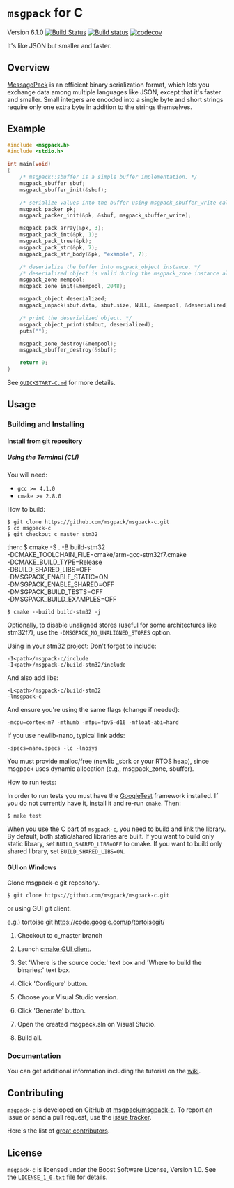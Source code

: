 `msgpack` for C
===================

Version 6.1.0 [![Build Status](https://github.com/msgpack/msgpack-c/workflows/CI/badge.svg?branch=c_master)](https://github.com/msgpack/msgpack-c/actions) [![Build status](https://ci.appveyor.com/api/projects/status/8kstcgt79qj123mw/branch/c_master?svg=true)](https://ci.appveyor.com/project/redboltz/msgpack-c/branch/c_master)
[![codecov](https://codecov.io/gh/msgpack/msgpack-c/branch/c_master/graph/badge.svg)](https://codecov.io/gh/msgpack/msgpack-c/branch/c_master)

It's like JSON but smaller and faster.

Overview
--------

[MessagePack](http://msgpack.org/) is an efficient binary serialization
format, which lets you exchange data among multiple languages like JSON,
except that it's faster and smaller. Small integers are encoded into a
single byte and short strings require only one extra byte in
addition to the strings themselves.

Example
-------

```c
#include <msgpack.h>
#include <stdio.h>

int main(void)
{
    /* msgpack::sbuffer is a simple buffer implementation. */
    msgpack_sbuffer sbuf;
    msgpack_sbuffer_init(&sbuf);

    /* serialize values into the buffer using msgpack_sbuffer_write callback function. */
    msgpack_packer pk;
    msgpack_packer_init(&pk, &sbuf, msgpack_sbuffer_write);

    msgpack_pack_array(&pk, 3);
    msgpack_pack_int(&pk, 1);
    msgpack_pack_true(&pk);
    msgpack_pack_str(&pk, 7);
    msgpack_pack_str_body(&pk, "example", 7);

    /* deserialize the buffer into msgpack_object instance. */
    /* deserialized object is valid during the msgpack_zone instance alive. */
    msgpack_zone mempool;
    msgpack_zone_init(&mempool, 2048);

    msgpack_object deserialized;
    msgpack_unpack(sbuf.data, sbuf.size, NULL, &mempool, &deserialized);

    /* print the deserialized object. */
    msgpack_object_print(stdout, deserialized);
    puts("");

    msgpack_zone_destroy(&mempool);
    msgpack_sbuffer_destroy(&sbuf);

    return 0;
}
```

See [`QUICKSTART-C.md`](./QUICKSTART-C.md) for more details.

Usage
-----

### Building and Installing

#### Install from git repository

##### Using the Terminal (CLI)

You will need:

 - `gcc >= 4.1.0`
 - `cmake >= 2.8.0`

How to build:

    $ git clone https://github.com/msgpack/msgpack-c.git
    $ cd msgpack-c
    $ git checkout c_master_stm32

then:
    $ cmake -S . -B build-stm32 \
       -DCMAKE_TOOLCHAIN_FILE=cmake/arm-gcc-stm32f7.cmake \
       -DCMAKE_BUILD_TYPE=Release \
       -DBUILD_SHARED_LIBS=OFF \
       -DMSGPACK_ENABLE_STATIC=ON \
       -DMSGPACK_ENABLE_SHARED=OFF \
       -DMSGPACK_BUILD_TESTS=OFF \
       -DMSGPACK_BUILD_EXAMPLES=OFF

    $ cmake --build build-stm32 -j

Optionally, to disable unaligned stores (useful for some architectures like stm32f7), use the `-DMSGPACK_NO_UNALIGNED_STORES` option. 

Using in your stm32 project:
Don't forget to include:
```
-I<path>/msgpack-c/include
-I<path>/msgpack-c/build-stm32/include
```

And also add libs:
```
-L<path>/msgpack-c/build-stm32
-lmsgpack-c
```

And ensure you're using the same flags (change if needed):
```
-mcpu=cortex-m7 -mthumb -mfpu=fpv5-d16 -mfloat-abi=hard
```

If you use newlib-nano, typical link adds:
```
-specs=nano.specs -lc -lnosys
```
You must provide malloc/free (newlib _sbrk or your RTOS heap), since msgpack uses dynamic allocation (e.g., msgpack_zone, sbuffer).

How to run tests:

In order to run tests you must have the [GoogleTest](https://github.com/google/googletest) framework installed. If you do not currently have it, install it and re-run `cmake`.
Then:

    $ make test

When you use the C part of `msgpack-c`, you need to build and link the library. By default, both static/shared libraries are built. If you want to build only static library, set `BUILD_SHARED_LIBS=OFF` to cmake. If you want to build only shared library, set `BUILD_SHARED_LIBS=ON`.

#### GUI on Windows

Clone msgpack-c git repository.

    $ git clone https://github.com/msgpack/msgpack-c.git

or using GUI git client.

e.g.) tortoise git https://code.google.com/p/tortoisegit/

1. Checkout to c_master branch

2. Launch [cmake GUI client](http://www.cmake.org/cmake/resources/software.html).

3. Set 'Where is the source code:' text box and 'Where to build
the binaries:' text box.

4. Click 'Configure' button.

5. Choose your Visual Studio version.

6. Click 'Generate' button.

7. Open the created msgpack.sln on Visual Studio.

8. Build all.

### Documentation

You can get additional information including the tutorial on the
[wiki](https://github.com/msgpack/msgpack-c/wiki).

Contributing
------------

`msgpack-c` is developed on GitHub at [msgpack/msgpack-c](https://github.com/msgpack/msgpack-c).
To report an issue or send a pull request, use the
[issue tracker](https://github.com/msgpack/msgpack-c/issues).

Here's the list of [great contributors](https://github.com/msgpack/msgpack-c/graphs/contributors).

License
-------

`msgpack-c` is licensed under the Boost Software License, Version 1.0. See
the [`LICENSE_1_0.txt`](./LICENSE_1_0.txt) file for details.
